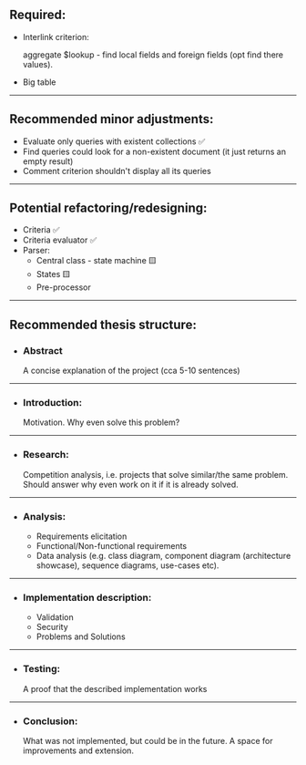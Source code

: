 ## Required:
- Interlink criterion:


    aggregate $lookup - find local fields and foreign fields (opt find there values).

- Big table
---  
## Recommended minor adjustments:
- Evaluate only queries with existent collections ✅
- Find queries could look for a non-existent document (it just returns an empty result)
- Comment criterion shouldn't display all its queries
---  
## Potential refactoring/redesigning:
- Criteria ✅
- Criteria evaluator ✅
- Parser:
  - Central class - state machine 🟨
  - States 🟨
  - Pre-processor
---  
## Recommended thesis structure:
* ### Abstract
    A concise explanation of the project (cca 5-10 sentences)
---  
* ### Introduction:
    Motivation. Why even solve this problem?
---  
* ### Research:
    Competition analysis, i.e. projects that solve similar/the same problem. Should answer why even work on it if it is already solved.
---  
* ### Analysis:
  * Requirements elicitation
  * Functional/Non-functional requirements
  * Data analysis (e.g. class diagram, component diagram (architecture showcase), sequence diagrams, use-cases etc).
---  
* ### Implementation description:
  * Validation
  * Security
  * Problems and Solutions
---  
* ### Testing:
    A proof that the described implementation works
---  
* ### Conclusion:
    What was not implemented, but could be in the future. A space for improvements and extension.